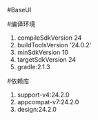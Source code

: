 #BaseUI

#编译环境
1. compileSdkVersion 24
2. buildToolsVersion '24.0.2'
3. minSdkVersion 10
4. targetSdkVersion 24
5. gradle:2.1.3

#依赖库
1. support-v4:24.2.0
2. appcompat-v7:24.2.0
3. design:24.2.0